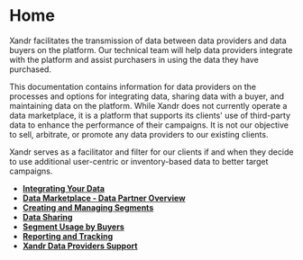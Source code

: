 # Home

<div class="body">

<span class="ph">Xandr</span> facilitates the transmission of data
between data providers and data buyers on the platform. Our technical
team will help data providers integrate with the platform and assist
purchasers in using the data they have purchased.

This documentation contains information for data providers on the
processes and options for integrating data, sharing data with a buyer,
and maintaining data on the platform. While
<span class="ph">Xandr</span> does not currently operate a data
marketplace, it is a platform that supports its clients' use of
third-party data to enhance the performance of their campaigns. It is
not our objective to sell, arbitrate, or promote any data providers to
our existing clients.

<span class="ph">Xandr</span> serves as a facilitator and filter for our
clients if and when they decide to use additional user-centric or
inventory-based data to better target campaigns.

</div>

<div class="related-links">

- **[Integrating Your Data](integrating-your-data.html)**  
- **[Data Marketplace - Data Partner
  Overview](data-marketplace-data-partner-overview.html)**  
- **[Creating and Managing
  Segments](creating-and-managing-segments.html)**  
- **[Data Sharing](data-sharing.html)**  
- **[Segment Usage by Buyers](segment-usage-by-buyers.html)**  
- **[Reporting and Tracking](reporting-and-tracking.html)**  
- **[Xandr Data Providers
  Support](xandr-data-providers-support.html)**  

</div>
